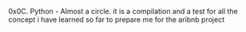 0x0C. Python - Almost a circle. it is a compilation and a test for all the concept i have learned so far
to prepare me for the aribnb project
